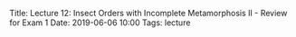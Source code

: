 Title: Lecture  12: Insect Orders with Incomplete Metamorphosis II - Review for Exam 1
Date: 2019-06-06 10:00
Tags: lecture
